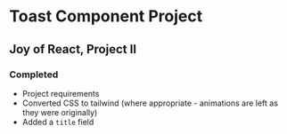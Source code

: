 # Toast Component Project

## Joy of React, Project II

### Completed

* Project requirements
* Converted CSS to tailwind (where appropriate - animations are left as they were originally)
* Added a `title` field
